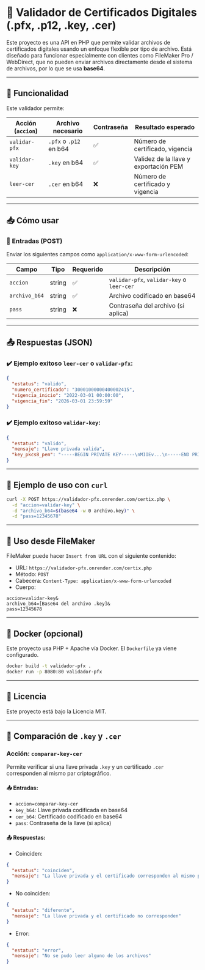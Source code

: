 # 🔐 Validador de Certificados Digitales (.pfx, .p12, .key, .cer)

Este proyecto es una API en PHP que permite validar archivos de certificados digitales usando un enfoque flexible por tipo de archivo. Está diseñado para funcionar especialmente con clientes como FileMaker Pro / WebDirect, que no pueden enviar archivos directamente desde el sistema de archivos, por lo que se usa **base64**.

---

## 🚀 Funcionalidad

Este validador permite:

| Acción (`accion`)   | Archivo necesario       | Contraseña | Resultado esperado                          |
|---------------------|-------------------------|------------|---------------------------------------------|
| `validar-pfx`       | `.pfx` o `.p12` en b64   | ✅         | Número de certificado, vigencia             |
| `validar-key`       | `.key` en b64            | ✅         | Validez de la llave y exportación PEM       |
| `leer-cer`          | `.cer` en b64            | ❌         | Número de certificado y vigencia            |

---

## 📥 Cómo usar

### 🔐 Entradas (POST)

Enviar los siguientes campos como `application/x-www-form-urlencoded`:

| Campo           | Tipo     | Requerido | Descripción                                  |
|------------------|----------|-----------|----------------------------------------------|
| `accion`         | string   | ✅        | `validar-pfx`, `validar-key` o `leer-cer`     |
| `archivo_b64`    | string   | ✅        | Archivo codificado en base64                  |
| `pass`           | string   | ❌        | Contraseña del archivo (si aplica)            |

---

## 📤 Respuestas (JSON)

### ✔️ Ejemplo exitoso `leer-cer` o `validar-pfx`:
```json
{
  "estatus": "valido",
  "numero_certificado": "30001000000400002415",
  "vigencia_inicio": "2022-03-01 00:00:00",
  "vigencia_fin": "2026-03-01 23:59:59"
}
```

### ✔️ Ejemplo exitoso `validar-key`:
```json
{
  "estatus": "valido",
  "mensaje": "Llave privada valida",
  "key_pkcs8_pem": "-----BEGIN PRIVATE KEY-----\nMIIEv...\n-----END PRIVATE KEY-----"
}
```

---

## 🔧 Ejemplo de uso con `curl`

```bash
curl -X POST https://validador-pfx.onrender.com/certix.php \
  -d "accion=validar-key" \
  -d "archivo_b64=$(base64 -w 0 archivo.key)" \
  -d "pass=12345678"
```

---

## 📡 Uso desde FileMaker

FileMaker puede hacer `Insert from URL` con el siguiente contenido:

- URL: `https://validador-pfx.onrender.com/certix.php`
- Método: `POST`
- Cabecera: `Content-Type: application/x-www-form-urlencoded`
- Cuerpo:
```text
accion=validar-key&
archivo_b64=[Base64 del archivo .key]&
pass=12345678
```

---

## 🐳 Docker (opcional)

Este proyecto usa PHP + Apache vía Docker. El `Dockerfile` ya viene configurado.

```bash
docker build -t validador-pfx .
docker run -p 8080:80 validador-pfx
```

---

## 📄 Licencia

Este proyecto está bajo la Licencia MIT.

---

## 🔁 Comparación de `.key` y `.cer`

### Acción: `comparar-key-cer`

Permite verificar si una llave privada `.key` y un certificado `.cer` corresponden al mismo par criptográfico.

#### 📥 Entradas:
- `accion=comparar-key-cer`
- `key_b64`: Llave privada codificada en base64
- `cer_b64`: Certificado codificado en base64
- `pass`: Contraseña de la llave (si aplica)

#### 📤 Respuestas:

- Coinciden:
```json
{
  "estatus": "coinciden",
  "mensaje": "La llave privada y el certificado corresponden al mismo par"
}
```

- No coinciden:
```json
{
  "estatus": "diferente",
  "mensaje": "La llave privada y el certificado no corresponden"
}
```

- Error:
```json
{
  "estatus": "error",
  "mensaje": "No se pudo leer alguno de los archivos"
}
```
